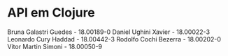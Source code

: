# API em Clojure
 
Bruna Galastri Guedes - 18.00189-0 
Daniel Ughini Xavier - 18.00022-3 
Leonardo Cury Haddad - 18.00442-3
Rodolfo Cochi Bezerra - 18.00202-0
Vítor Martin Simoni - 18.00050-9
